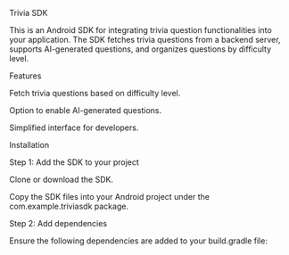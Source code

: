 Trivia SDK

This is an Android SDK for integrating trivia question functionalities into your application. The SDK fetches trivia questions from a backend server, supports AI-generated questions, and organizes questions by difficulty level.

Features

Fetch trivia questions based on difficulty level.

Option to enable AI-generated questions.

Simplified interface for developers.

Installation

Step 1: Add the SDK to your project

Clone or download the SDK.

Copy the SDK files into your Android project under the com.example.triviasdk package.

Step 2: Add dependencies

Ensure the following dependencies are added to your build.gradle file:
